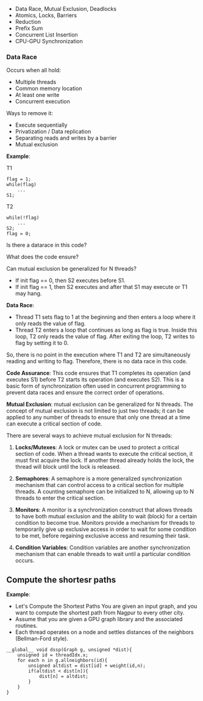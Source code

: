 - Data Race, Mutual Exclusion, Deadlocks
- Atomics, Locks, Barriers
- Reduction
- Prefix Sum
- Concurrent List Insertion
- CPU-GPU Synchronization

### Data Race
Occurs when all hold:
- Multiple threads
- Common memory location
- At least one write
- Concurrent execution

Ways to remove it:
- Execute sequentially
- Privatization / Data replication
- Separating reads and writes by a barrier
- Mutual exclusion

**Example**:

T1
```
flag = 1;
while(flag)
    ...
S1;
```

T2
```
while(!flag)
    ...
S2;
flag = 0;
```

Is there a datarace in this code?

What does the code ensure?

Can mutual exclusion be generalized for N threads?

- If init flag == 0, then S2 executes before S1.
- If init flag == 1, then S2 executes and after that S1 may execute or T1 may hang.

**Data Race**: 
- Thread T1 sets flag to 1 at the beginning and then enters a loop where it only reads the value of flag.
- Thread T2 enters a loop that continues as long as flag is true. Inside this loop, T2 only reads the value of flag. After exiting the loop, T2 writes to flag by setting it to 0.

So, there is no point in the execution where T1 and T2 are simultaneously reading and writing to flag. Therefore, there is no data race in this code.

**Code Assurance**: This code ensures that T1 completes its operation (and executes S1) before T2 starts its operation (and executes S2). This is a basic form of synchronization often used in concurrent programming to prevent data races and ensure the correct order of operations.

**Mutual Exclusion**: 
mutual exclusion can be generalized for N threads. The concept of mutual exclusion is not limited to just two threads; it can be applied to any number of threads to ensure that only one thread at a time can execute a critical section of code.

There are several ways to achieve mutual exclusion for N threads:

1. **Locks/Mutexes**: A lock or mutex can be used to protect a critical section of code. When a thread wants to execute the critical section, it must first acquire the lock. If another thread already holds the lock, the thread will block until the lock is released.

2. **Semaphores**: A semaphore is a more generalized synchronization mechanism that can control access to a critical section for multiple threads. A counting semaphore can be initialized to N, allowing up to N threads to enter the critical section.

3. **Monitors**: A monitor is a synchronization construct that allows threads to have both mutual exclusion and the ability to wait (block) for a certain condition to become true. Monitors provide a mechanism for threads to temporarily give up exclusive access in order to wait for some condition to be met, before regaining exclusive access and resuming their task.

4. **Condition Variables**: Condition variables are another synchronization mechanism that can enable threads to wait until a particular condition occurs.

## Compute the shortesr paths
**Example**:
- Let's Compute the Shortest Paths You are given an input graph, and you want to compute the shortest path from Nagpur to every other city.
- Assume that you are given a GPU graph library and the associated routines.
- Each thread operates on a node and settles distances of the neighbors (Bellman-Ford style).

```
__global__ void dssp(Graph g, unsigned *dist){
    unsigned id = threadIdx.x;
    for each n in g.allneighbors(id){
        unsigned altdist = dist[id] + weight(id,n);
        if(altdist < dist[n]){
            dist[n] = altdist;
        }
    }
}
```